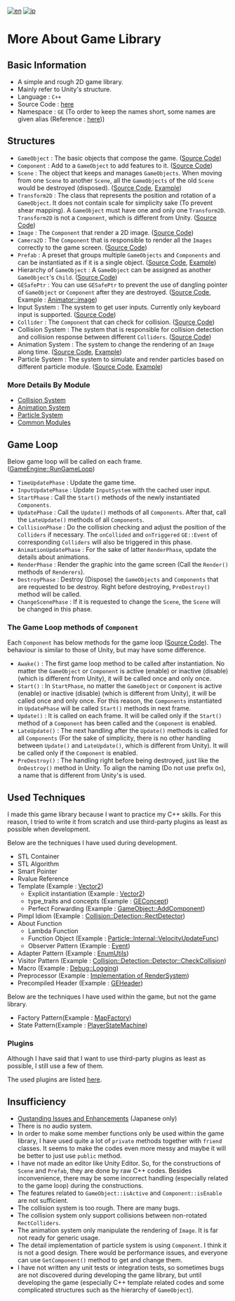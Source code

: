 [![en](https://img.shields.io/badge/lang-en-red.svg)](./GameLibraryDetails.md)
[![jp](https://img.shields.io/badge/lang-jp-green.svg)](./GameLibraryDetails.jp.md)

# More About Game Library

## Basic Information

* A simple and rough 2D game library.
* Mainly refer to Unity's structure.
* Language : `C++`
* Source Code : [here](../src/GE)
* Namespace : `GE` (To order to keep the names short, some names are given alias (Reference : [here](../src/GE/Utils/TypeDef.h)))

## Structures

* `GameObject` : The basic objects that compose the game. ([Source Code](../src/GE/Core/GameObject.h))
* `Component` : Add to a `GameObject` to add features to it. ([Source Code](../src/GE/Core/Component.h))
* `Scene` : The object that keeps and manages `GameObjects`. When moving from one `Scene` to another `Scene`, all the `GameObjects` of the old `Scene` would be destroyed (disposed). ([Source Code](../src/GE/Scene), [Example](../src/Scene))
* `Transform2D` : The class that represents the position and rotation of a `GameObject`. It does not contain scale for simplicity sake (To prevent shear mapping). A `GameObject` must have one and only one `Transform2D`. `Transform2D` is not a `Component`, which is different from Unity. ([Source Code](../src/GE/Core/Transform2D.h))
* `Image` : The `Component` that render a 2D image. ([Source Code](../src/GE/Render/Image.h))
* `Camera2D` : The `Component` that is responsible to render all the `Images` correctly to the game screen. ([Source Code](../src/GE/Core/Camera2D.h))
* `Prefab` : A preset that groups multiple `GameObjects` and `Components` and can be instantiated as if it is a single object. ([Source Code](../src/GE/Core/Prefab.h), [Example](../src/Prefab))
* Hierarchy of `GameObject` : A `GameObject` can be assigned as another `GameObject`'s `Child`. ([Source Code](../src/GE/Core/GameObject.h))
* `GESafePtr` : You can use `GESafePtr` to prevent the use of 
dangling pointer of `GameObject` or `Component` after they are destroyed. ([Source Code](../src/GE/Memory/GESafePtr.h), Example : [Animator::image](../src/GE/Animation/Animator.h))
* Input System : The system to get user inputs. Currently only keyboard input is supported. ([Source Code](../src/GE/Input))
* `Collider` : The `Component` that can check for collision. ([Source Code](../src/GE/Collision/Collider.h))
* Collision System : The system that is responsible for collision detection and collision response between different `Colliders`. ([Source Code](../src/GE/Collision))
* Animation System : The system to change the rendering of an `Image` along time. ([Source Code](../src/GE/Animation), [Example](../src/Prefab/Character/Player/PlayerPrefab.cpp))
* Particle System : The system to simulate and render particles based on different particle module. ([Source Code](../src/GE/Particle), [Example](../src/Prefab/Map/Tile/WeakWallTilePrefab.cpp))

### More Details By Module

* [Collision System](./GameLibraryModule/Collision.md)
* [Animation System](./GameLibraryModule/Animation.md)
* [Particle System](./GameLibraryModule/Particle.md)
* [Common Modules](./GameLibraryModule/Common.md)

## Game Loop

Below game loop will be called on each frame. ([GameEngine::RunGameLoop](../src/GE/Core/GameEngine.cpp))

* `TimeUpdatePhase` : Update the game time.
* `InputUpdatePhase` : Update `InputSystem` with the cached user input.
* `StartPhase` : Call the `Start()` methods of the newly instantiated `Components`.
* `UpdatePhase` : Call the `Update()` methods of all `Components`. After that, call the `LateUpdate()` methods of all `Components`.
* `CollisionPhase` : Do the collision checking and adjust the position of the `Colliders` if necessary. The `onCollided` and `onTriggered` `GE::Event` of corresponding `Colliders` will also be triggered in this phase.
* `AnimationUpdatePhase` : For the sake of latter `RenderPhase`, update the details about animations.
* `RenderPhase` : Render the graphic into the game screen (Call the `Render()` methods of `Renderers`).
* `DestroyPhase` : Destroy (Dispose) the `GameObjects` and `Components` that are requested to be destroy. Right before destroying, `PreDestroy()` method will be called.
* `ChangeScenePhase` : If it is requested to change the `Scene`, the `Scene` will be changed in this phase.

### The Game Loop methods of `Component`

Each `Component` has below methods for the game loop ([Source Code](../src/GE/Core/Component.h)). The behaviour is similar to those of Unity, but may have some difference.

* `Awake()` : The first game loop method to be called after instantiation. No matter the `GameObject` or `Component` is active (enable) or inactive (disable) (which is different from Unity), it will be called once and only once.
* `Start()` : In `StartPhase`, no matter the `GameObject` or `Component` is active (enable) or inactive (disable) (which is different from Unity), it will be called once and only once. For this reason, the `Components` instantiated in `UpdatePhase` will be called `Start()` methods in next frame.
* `Update()` : It is called on each frame. It will be called only if the `Start()` method of a `Component` has been called and the `Component` is enabled.
* `LateUpdate()` : The next handling after the `Update()` methods is called for all `Components` (For the sake of simplicity, there is no other handling between `Update()` and `LateUpdate()`, which is different from Unity). It will be called only if the `Component` is enabled.
* `PreDestroy()` : The handling right before being destroyed, just like the `OnDestroy()` method in Unity. To align the naming (Do not use prefix `On`), a name that is different from Unity's is used.

## Used Techniques

I made this game library because I want to practice my C++ skills. For this reason, I tried to write it from scratch and use third-party plugins as least as possible when development.

Below are the techniques I have used during development.

* STL Container
* STL Algorithm
* Smart Pointer
* Rvalue Reference
* Template (Example : [Vector2](../src/GE/DataType/Vector2.h))
	* Explicit instantiation (Example : [Vector2](../src/GE/DataType/Vector2.cpp))
	* type_traits and concepts (Example : [GEConcept](../src/GE/Utils/GEConcept.h))
	* Perfect Forwarding (Example : [GameObject::AddComponent](../src/GE/Core/GameObject.h))
* Pimpl Idiom (Example : [Collision::Detection::RectDetector](../src/GE/Collision/Detection/RectDetector.h))
* About Function
	* Lambda Function
	* Function Object (Example : [Particle::Internal::VelocityUpdateFunc](../src/GE/Particle/Module/UpdateFunc/VelocityUpdateFunc.h))
	* Observer Pattern (Example : [Event](../src/GE/Core/Event.h))
* Adapter Pattern (Example : [EnumUtils](../src/GE/Utils/EnumUtils.h))
* Visitor Pattern (Example : [Collision::Detection::Detector::CheckCollision](../src/GE/Collision/Detection/Detector.h))
* Macro (Example : [Debug::Logging](../src/GE/Debug/Log.h))
* Preprocessor (Example : [Implementation of RenderSystem](../src/GE/Render/Impl/DG2014RenderSystem.cpp))
* Precompiled Header (Example : [GEHeader](../src/GE/GEHeader.h))

Below are the techniques I have used within the game, but not the game library.

* Factory Pattern(Example : [MapFactory](../src/Map/MapFactory.h))
* State Pattern(Example : [PlayerStateMachine](../src/Character/Player/State/PlayerStateMachine.h))

### Plugins

Although I have said that I want to use third-party plugins as least as possible, I still use a few of them.

The used plugins are listed [here](./PluginDependency.md).

## Insufficiency

* [Oustanding Issues and Enhancements](https://github.com/hihilkh/demo-game-speedrun/labels/game%20engine) (Japanese only)
* There is no audio system.
* In order to make some member functions only be used within the game library, I have used quite a lot of `private` methods together with `friend` classes. It seems to make the codes even more messy and maybe it will be better to just use `public` method.
* I have not made an editor like Unity Editor. So, for the constructions of `Scene` and `Prefab`, they are done by raw C++ codes. Besides inconvenience, there may be some incorrect handling (especially related to the game loop) during the constructions.
* The features related to `GameObject::isActive` and `Component::isEnable` are not sufficient.
* The collision system is too rough. There are many bugs.
* The collision system only support collisions between non-rotated `RectColliders`.
* The animation system only manipulate the rendering of `Image`. It is far not ready for generic usage.
* The detail implementation of particle system is using `Component`. I think it is not a good design. There would be performance issues, and everyone can use `GetComponent()` method to get and change them.
* I have not written any unit tests or integration tests, so sometimes bugs are not discovered during developing the game library, but until developing the game (especially C++ template related codes and some complicated structures such as the hierarchy of `GameObject`).